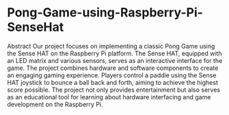 # Pong-Game-using-Raspberry-Pi-SenseHat
Abstract
Our project focuses on implementing a classic Pong Game using the Sense HAT 
on the Raspberry Pi platform. The Sense HAT, equipped with an LED matrix and 
various sensors, serves as an interactive interface for the game. The project 
combines hardware and software components to create an engaging gaming 
experience. Players control a paddle using the Sense HAT joystick to bounce a 
ball back and forth, aiming to achieve the highest score possible. The project not 
only provides entertainment but also serves as an educational tool for learning 
about hardware interfacing and game development on the Raspberry Pi.
